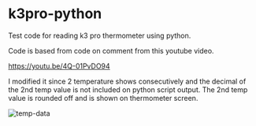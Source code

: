 # k3pro-python
Test code for reading k3 pro thermometer using python.

Code is based from code on comment from this youtube video.

https://youtu.be/4Q-01PvDO94

I modified it since 2 temperature shows consecutively and the decimal of the 2nd temp value is not included on python script output. The 2nd temp value is rounded off and is shown on thermometer screen.

![temp-data](https://user-images.githubusercontent.com/49268713/212336933-b6788e05-8020-495b-8126-ea31980f6666.png)
